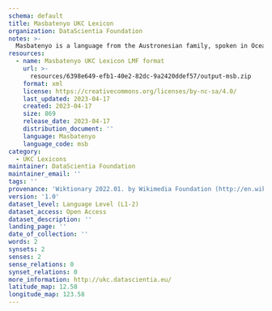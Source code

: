 ```yaml
---
schema: default
title: Masbatenyo UKC Lexicon
organization: DataScientia Foundation
notes: >-
  Masbatenyo is a language from the Austronesian family, spoken in Oceania. The UKC Lexicon of Masbatenyo is represented as a lexico-semantic network. It consists of words, word senses, synsets, as well as sense-level and synset-level relationships.
resources:
  - name: Masbatenyo UKC Lexicon LMF format
    url: >-
      resources/6398e649-efb1-40e2-82dc-9a2420ddef57/output-msb.zip
    format: xml
    license: https://creativecommons.org/licenses/by-nc-sa/4.0/
    last_updated: 2023-04-17
    created: 2023-04-17
    size: 869
    release_date: 2023-04-17
    distribution_document: ''
    language: Masbatenyo
    language_code: msb
category:
  - UKC Lexicons
maintainer: DataScientia Foundation
maintainer_email: ''
tags: ''
provenance: 'Wiktionary 2022.01. by Wikimedia Foundation (http://en.wiktionary.org); Princeton WordNet 2.1 by Princeton University (https://wordnet.princeton.edu)'
version: '1.0'
dataset_level: Language Level (L1-2)
dataset_access: Open Access
dataset_description: ''
landing_page: ''
date_of_collection: ''
words: 2
synsets: 2
senses: 2
sense_relations: 0
synset_relations: 0
more_information: http://ukc.datascientia.eu/
latitude_map: 12.58
longitude_map: 123.58
---
```

